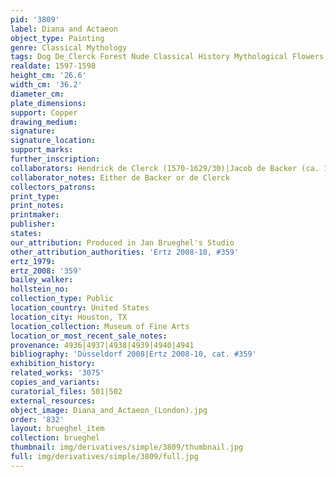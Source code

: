 ```yaml
---
pid: '3809'
label: Diana and Actaeon
object_type: Painting
genre: Classical Mythology
tags: Dog De_Clerck Forest Nude Classical History Mythological Flowers Shells
realdate: 1597-1598
height_cm: '26.6'
width_cm: '36.2'
diameter_cm: 
plate_dimensions: 
support: Copper
drawing_medium: 
signature: 
signature_location: 
support_marks: 
further_inscription: 
collaborators: Hendrick de Clerck (1570-1629/30)|Jacob de Backer (ca. 1560-1590/91)
collaborator_notes: Either de Backer or de Clerck
collectors_patrons: 
print_type: 
print_notes: 
printmaker: 
publisher: 
states: 
our_attribution: Produced in Jan Brueghel's Studio
other_attribution_authorities: 'Ertz 2008-10, #359'
ertz_1979: 
ertz_2008: '359'
bailey_walker: 
hollstein_no: 
collection_type: Public
location_country: United States
location_city: Houston, TX
location_collection: Museum of Fine Arts
location_or_most_recent_sale_notes: 
provenance: 4936|4937|4938|4939|4940|4941
bibliography: 'Düsseldorf 2008|Ertz 2008-10, cat. #359'
exhibition_history: 
related_works: '3075'
copies_and_variants: 
curatorial_files: 501|502
external_resources: 
object_image: Diana_and_Actaeon_(London).jpg
order: '832'
layout: brueghel_item
collection: brueghel
thumbnail: img/derivatives/simple/3809/thumbnail.jpg
full: img/derivatives/simple/3809/full.jpg
---
```

